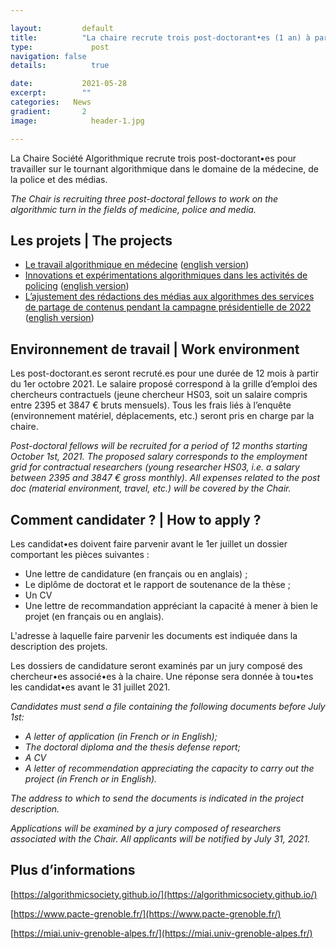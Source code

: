 ```yaml
---

layout:			default
title:  		"La chaire recrute trois post-doctorant•es (1 an) à partir du 1er octobre 2021"
type:			  post
navigation: false
details:		  true

date:   		2021-05-28
excerpt: 		""
categories:   News
gradient: 		2
image: 			  header-1.jpg

---
```


La Chaire Société Algorithmique recrute trois post-doctorant•es pour travailler sur le tournant algorithmique dans le domaine de la médecine, de la police et des médias.

<i>The Chair is recruiting three post-doctoral fellows to work on the algorithmic turn in the fields of medicine, police and media.</i>

## Les projets | The projects

- [Le travail algorithmique en médecine](https://algorithmicsociety.github.io/pdf/medicine.pdf) ([english version](https://algorithmicsociety.github.io/pdf/medicine_en.pdf))
- [Innovations et expérimentations algorithmiques dans les activités de policing](https://algorithmicsociety.github.io/pdf/policing.pdf) ([english version](https://algorithmicsociety.github.io/pdf/policing_en.pdf))
- [L’ajustement des rédactions des médias aux algorithmes des services de partage de contenus pendant la campagne présidentielle de 2022](https://algorithmicsociety.github.io/pdf/platforms.pdf) ([english version](https://algorithmicsociety.github.io/pdf/platforms_en.pdf))

## Environnement de travail | Work environment 

Les post-doctorant.es seront recruté.es pour une durée de 12 mois à partir du 1er octobre 2021. Le salaire proposé correspond à la grille d’emploi des chercheurs contractuels (jeune chercheur HS03, soit un salaire compris entre 2395 et 3847 € bruts mensuels). Tous les frais liés à l’enquête (environnement matériel, déplacements, etc.) seront pris en charge par la chaire. 

<i>Post-doctoral fellows will be recruited for a period of 12 months starting October 1st, 2021. The proposed salary corresponds to the employment grid for contractual researchers (young researcher HS03, i.e. a salary between 2395 and 3847 € gross monthly). All expenses related to the post doc (material environment, travel, etc.) will be covered by the Chair.</i>

## Comment candidater ? | How to apply ?

Les candidat•es doivent faire parvenir avant le 1er juillet un dossier comportant les pièces suivantes :

- Une lettre de candidature (en français ou en anglais) ;
- Le diplôme de doctorat et le rapport de soutenance de la thèse ;
- Un CV
- Une lettre de recommandation appréciant la capacité à mener à bien le projet (en français ou en anglais).

L'adresse à laquelle faire parvenir les documents est indiquée dans la description des projets.

Les dossiers de candidature seront examinés par un jury composé des chercheur•es associé•es à la chaire. Une réponse sera donnée à tou•tes les candidat•es avant le 31 juillet 2021.

<i>Candidates must send a file containing the following documents before July 1st:

- A letter of application (in French or in English);
- The doctoral diploma and the thesis defense report;
- A CV
- A letter of recommendation appreciating the capacity to carry out the project (in French or in English).

The address to which to send the documents is indicated in the project description.

Applications will be examined by a jury composed of researchers associated with the Chair. All applicants will be notified by July 31, 2021.</i>

## Plus d’informations

[https://algorithmicsociety.github.io/](https://algorithmicsociety.github.io/)

[https://www.pacte-grenoble.fr/](https://www.pacte-grenoble.fr/)

[https://miai.univ-grenoble-alpes.fr/](https://miai.univ-grenoble-alpes.fr/)
